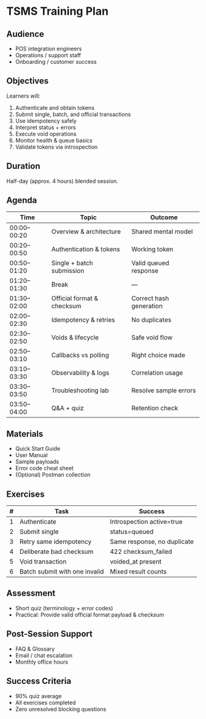 # TSMS Training Plan

## Audience
- POS integration engineers
- Operations / support staff
- Onboarding / customer success

## Objectives
Learners will:
1. Authenticate and obtain tokens
2. Submit single, batch, and official transactions
3. Use idempotency safely
4. Interpret status + errors
5. Execute void operations
6. Monitor health & queue basics
7. Validate tokens via introspection

## Duration
Half-day (approx. 4 hours) blended session.

## Agenda
| Time | Topic | Outcome |
|------|-------|---------|
| 00:00–00:20 | Overview & architecture | Shared mental model |
| 00:20–00:50 | Authentication & tokens | Working token |
| 00:50–01:20 | Single + batch submission | Valid queued response |
| 01:20–01:30 | Break | — |
| 01:30–02:00 | Official format & checksum | Correct hash generation |
| 02:00–02:30 | Idempotency & retries | No duplicates |
| 02:30–02:50 | Voids & lifecycle | Safe void flow |
| 02:50–03:10 | Callbacks vs polling | Right choice made |
| 03:10–03:30 | Observability & logs | Correlation usage |
| 03:30–03:50 | Troubleshooting lab | Resolve sample errors |
| 03:50–04:00 | Q&A + quiz | Retention check |

## Materials
- Quick Start Guide
- User Manual
- Sample payloads
- Error code cheat sheet
- (Optional) Postman collection

## Exercises
| # | Task | Success |
|---|------|---------|
| 1 | Authenticate | Introspection active=true |
| 2 | Submit single | status=queued |
| 3 | Retry same idempotency | Same response, no duplicate |
| 4 | Deliberate bad checksum | 422 checksum_failed |
| 5 | Void transaction | voided_at present |
| 6 | Batch submit with one invalid | Mixed result counts |

## Assessment
- Short quiz (terminology + error codes)
- Practical: Provide valid official format payload & checksum

## Post-Session Support
- FAQ & Glossary
- Email / chat escalation
- Monthly office hours

## Success Criteria
- 90% quiz average
- All exercises completed
- Zero unresolved blocking questions
